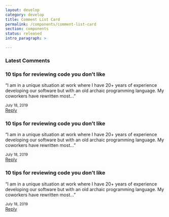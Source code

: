 ```yaml
---
layout: develop
category: develop
title: Comment List Card
permalink: /components/comment-list-card
section: components
status: released
intro_paragraph: >

---
```


<div class="pf-c-card rhd-c-card comment-list">
  <div class="rhd-c-card-content">
    <h3 class="rhd-c-card__title">Latest Comments</h3>
    <div class="rhd-c-card__body">
      <!-- Start of comment item -->
      <div class="comment-list__item">
        <h3 class="comment-list__item-title">10 tips for reviewing code you don’t like</h3>
        <p class="comment-list__item-content">“I am in a unique situation at work where I have 20+ years of experience developing our software but with an old archaic programming language. My coworkers have rewritten most...”</p>
        <small class="comment-list__item-date">July 18, 2019</small>
        <div class="comment-list__item-cta">
          <a href="">Reply  <i class="fas fa-arrow-right"></i></a>
        </div>
      </div>
      <!-- End of comment item -->
      <!-- Start of comment item -->
      <div class="comment-list__item">
        <h3 class="comment-list__item-title">10 tips for reviewing code you don’t like</h3>
        <p class="comment-list__item-content">“I am in a unique situation at work where I have 20+ years of experience developing our software but with an old archaic programming language. My coworkers have rewritten most...”</p>
        <small class="comment-list__item-date">July 18, 2019</small>
        <div class="comment-list__item-cta">
          <a href="">Reply  <i class="fas fa-arrow-right"></i></a>
        </div>
      </div>
      <!-- End of comment item -->
      <!-- Start of comment item -->
      <div class="comment-list__item">
        <h3 class="comment-list__item-title">10 tips for reviewing code you don’t like</h3>
        <p class="comment-list__item-content">“I am in a unique situation at work where I have 20+ years of experience developing our software but with an old archaic programming language. My coworkers have rewritten most...”</p>
        <small class="comment-list__item-date">July 18, 2019</small>
        <div class="comment-list__item-cta">
          <a href="">Reply  <i class="fas fa-arrow-right"></i></a>
        </div>
      </div>
      <!-- End of comment item -->
    </div>
  </div>
</div>
